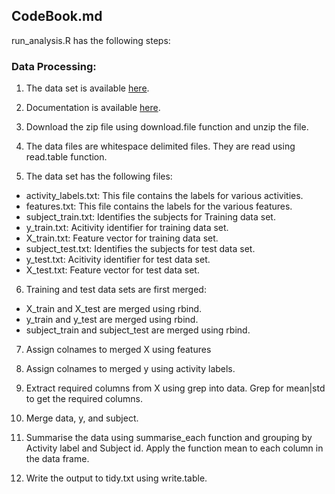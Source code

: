 ## CodeBook.md

run_analysis.R has the following steps:

### Data Processing:
1. The data set is available [here](https://d396qusza40orc.cloudfront.net/getdata%2Fprojectfiles%2FUCI%20HAR%20Dataset.zip ). 

2. Documentation is available [here](http://archive.ics.uci.edu/ml/datasets/Human+Activity+Recognition+Using+Smartphones).

3. Download the zip file using download.file function and unzip the file.

4. The data files are whitespace delimited files. They are read using read.table function.

5. The data set has the following files:
  - activity_labels.txt: This file contains the labels for various activities.
  - features.txt: This file contains the labels for the various features.
  - subject_train.txt: Identifies the subjects for Training data set.
  - y_train.txt: Acitivity identifier for training data set.
  - X_train.txt: Feature vector for training data set.
  - subject_test.txt: Identifies the subjects for test data set.
  - y_test.txt: Acitivity identifier for test data set.
  - X_test.txt: Feature vector for test data set.
6. Training and test data sets are first merged:
  - X_train and X_test are merged using rbind.
  - y_train and y_test are merged using rbind.
  - subject_train and subject_test are merged using rbind.

7. Assign colnames to merged X using features

8. Assign colnames to merged y using activity labels.

9. Extract required columns from X using grep into data. Grep for mean|std to get the required columns.

10. Merge data, y, and subject.

11. Summarise the data using summarise_each function and grouping by Activity label and Subject id. Apply the function mean to each column in the data frame.

12. Write the output to tidy.txt using write.table.